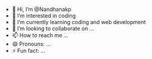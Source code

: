 - 👋 Hi, I’m @Nandhanakp
- 👀 I’m interested in coding
- 🌱 I’m currently learning coding and web development
- 💞️ I’m looking to collaborate on ...
- 📫 How to reach me ...
- 😄 Pronouns: ...
- ⚡ Fun fact: ...

<!---
Nandhanakp/Nandhanakp is a ✨ special ✨ repository because its `README.md` (this file) appears on your GitHub profile.
You can click the Preview link to take a look at your changes.
--->
